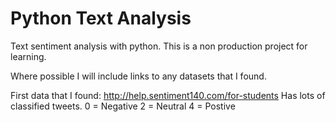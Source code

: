 # Python Text Analysis
Text sentiment analysis with python.  This is a non production project for learning.

Where possible I will include links to any datasets that I found.

First data that I found:
http://help.sentiment140.com/for-students
Has lots of classified tweets.
0 = Negative
2 = Neutral
4 = Postive

